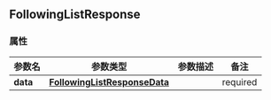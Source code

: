 <a name="FollowingListResponse"></a>
## FollowingListResponse
### 属性
参数名 | 参数类型 | 参数描述 | 备注
------------ | ------------- | ------------- | -------------
**data** | [**FollowingListResponseData**](#FollowingListResponseData) |  |  required 

<markdown src="./FollowingListResponseData.md"/>
